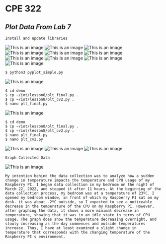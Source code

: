 # CPE 322
## *Plot Data From Lab 7*
 ```ssh
Install and update libraries
```
![This is an image](https://github.com/cupokoffi8/CPE-322/blob/main/Labs/Lab8/Images/Install/1.png)
![This is an image](https://github.com/cupokoffi8/CPE-322/blob/main/Labs/Lab8/Images/Install/2.png)
![This is an image](https://github.com/cupokoffi8/CPE-322/blob/main/Labs/Lab8/Images/Install/3.png)
![This is an image](https://github.com/cupokoffi8/CPE-322/blob/main/Labs/Lab8/Images/Install/4.png)
![This is an image](https://github.com/cupokoffi8/CPE-322/blob/main/Labs/Lab8/Images/Install/5.png)
![This is an image](https://github.com/cupokoffi8/CPE-322/blob/main/Labs/Lab8/Images/Install/6.png)
![This is an image](https://github.com/cupokoffi8/CPE-322/blob/main/Labs/Lab8/Images/Install/7.png)
![This is an image](https://github.com/cupokoffi8/CPE-322/blob/main/Labs/Lab8/Images/Install/8.png)
![This is an image](https://github.com/cupokoffi8/CPE-322/blob/main/Labs/Lab8/Images/Install/9.png)
![This is an image](https://github.com/cupokoffi8/CPE-322/blob/main/Labs/Lab8/Images/Install/10.png)

 ```ssh
$ python3 pyplot_simple.py 
```
![This is an image](https://github.com/cupokoffi8/CPE-322/blob/main/Labs/Lab8/Images/Plot/line.png)

 ```ssh
$ cd demo 
$ cp ~/iot/lesson8/plt_final.py . 
$ cp ~/iot/lesson8/plt_cv2.py . 
$ nano plt_final.py 
```
![This is an image](https://github.com/cupokoffi8/CPE-322/blob/main/Labs/Lab8/Images/Plot/nano-final.png)

 ```ssh
$ cd demo 
$ cp ~/iot/lesson8/plt_final.py . 
$ cp ~/iot/lesson8/plt_cv2.py . 
$ nano plt_final.py 
$ nano plt_cv2.py 
```
![This is an image](https://github.com/cupokoffi8/CPE-322/blob/main/Labs/Lab8/Images/Plot/nano-final.png)
![This is an image](https://github.com/cupokoffi8/CPE-322/blob/main/Labs/Lab8/Images/Plot/plt-final.png)
![This is an image](https://github.com/cupokoffi8/CPE-322/blob/main/Labs/Lab8/Images/Plot/plt-cv2.png)

 ```ssh
Graph Collected Data
```
![This is an image](https://github.com/cupokoffi8/CPE-322/blob/main/Labs/Lab8/Images/Plot/plt-final-graph.png)

 ```ssh
My intention behind the data collection was to analyze how a sudden change in temperature impacts the temperature and CPU usage of my Raspberry PI. I began data collection in my bedroom on the night of March 22, 2022, and stopped it after 11 hours. At the beginning of the data collection process, my bedroom was at a temperature of 23ºC. I opened my bedroom window, in front of which my Raspberry PI sat on my desk. it was about -2ºC outside, so I expected to see a noticeable decrease in the temperature of the CPU on my Raspberry PI. However, after graphing the data, it shows a more minimal decrease in temperature, showing that it was in an idle state in terms of CPU usage. The graph does show the temperature decreasing overnight, and slowly increasing as the day commences and outside temperatures increase. Thus, I have at least examined a slight change in temperature that corresponds with the changing temperature of the Raspberry PI's environment. 
```
